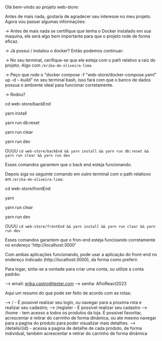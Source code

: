 Olá bem-vindo ao projeto web-store:

Antes de mais nada, gostaria de agradecer seu interesse no meu projeto. Agora vou passar algumas informações:

-> Antes de mais nada se certifique que tenha o Docker instalado em sua maquina, ele será algo bem importante para que o projeto rode de forma eficaz.

-> Já possui / instalou o docker? Então podemos continuar:

-> No seu terminal, cerifique-se que ele esteja com o path relativo a raiz do projeto. Algo com `/erika-de-oliveira-lima`

-> Peço que rode o "docker compose -f "web-store/docker-compose.yaml" up -d --build" no seu terminal bash, isso fará com que o banco de dados possua o ambiente ideal para funcionar corretamente.

-> Rodou?

cd web-store/backEnd

yarn install

yarn run db:reset

yarn run clear

yarn run dev

OUUU `cd web-store/backEnd && yarn install && yarn run db:reset && yarn run clear && yarn run dev`

Esses comandos garantem que o back end esteja funcionando.

Depois siga os seguinte comando em outro terminal com o path relatiovo em `/erika-de-oliveira-lima`:

cd web-store/frontEnd

yarn

yarn run clear

yarn run dev

OUUU `cd web-store/frontEnd && yarn install && yarn run clear && yarn run dev`

Esses comandos garantem que o fron-end esteja funcioando corretamente no endereço 'http://localhost:3000'

Com ambas aplicações funcionando, pode usar a aplicação do front-end no endereço indicado (http://localhost:3000), da forma como preferir.

Para logar, sinta-se a vontade para criar uma conta, ou utilize a conta padrão:

--> email: erika.castro@tester.com
--> senha: AfroReact2023

Aqui um resumo do que pode ser feito de acordo com as rotas:

--> / - É possivel realizar seu login, ou navegar para a proxima rota e realizar seu cadastro;
--> /register - É possivel realizar seu cadastro
--> /home - tem acesso a todos os produtos da loja. É possivel favoritar, acrescentar e retirar do carrinho de forma dinâmica, ou ate mesmo navegar para a pagina do produto para poder visualizar mais detalhes.
--> /details/{id} - acessa a pagina de detalhe de cada produto, de forma individual, também acrescentar e retirar do carrinho de forma dinâmica
